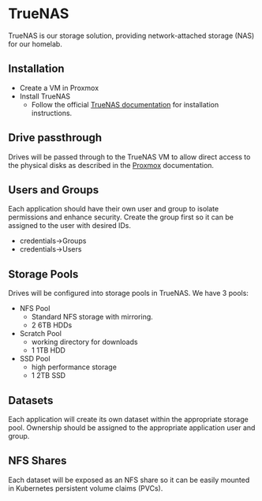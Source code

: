 # TrueNAS

TrueNAS is our storage solution, providing network-attached storage (NAS) for our homelab.

## Installation

- Create a VM in Proxmox
- Install TrueNAS
  - Follow the official [TrueNAS documentation](https://www.truenas.com/docs/scale/25.04/) for installation instructions.

## Drive passthrough

Drives will be passed through to the TrueNAS VM to allow direct access to the physical disks as described in the [Proxmox](proxmox.md) documentation.

## Users and Groups

Each application should have their own user and group to isolate permissions and enhance security. Create the group first so it can be assigned to the user with desired IDs.

- credentials->Groups
- credentials->Users

## Storage Pools

Drives will be configured into storage pools in TrueNAS. We have 3 pools:

- NFS Pool
    - Standard NFS storage with mirroring.
    - 2 6TB HDDs
- Scratch Pool
    - working directory for downloads
    - 1 1TB HDD
- SSD Pool
    - high performance storage
    - 1 2TB SSD

## Datasets

Each application will create its own dataset within the appropriate storage pool. Ownership should be assigned to the appropriate application user and group.

## NFS Shares

Each dataset will be exposed as an NFS share so it can be easily mounted in Kubernetes persistent volume claims (PVCs).
